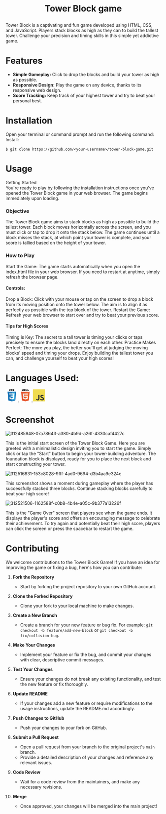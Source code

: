 # <p align="center">Tower Block game</p>
<p>Tower Block is a captivating and fun game developed using HTML, CSS, and JavaScript. Players stack blocks as high as they can to build the tallest tower. Challenge your precision and timing skills in this simple yet addictive game.</p>

<h1>Features</h1>

- **Simple Gameplay:** Click to drop the blocks and build your tower as high as possible.<br>
- **Responsive Design:** Play the game on any device, thanks to its responsive web design.<br>
- **Score Tracking:** Keep track of your highest tower and try to beat your personal best.<br>

<h1>Installation</h1>
Open your terminal or command prompt and run the following command:
<br>
Install:

    $ git clone https://github.com/<your-username>/tower-block-game.git
    
<h1>Usage</h1>

Getting Started
<br>
You're ready to play by following the installation instructions once you've opened the Tower Block game in your web browser. The game begins immediately upon loading.

<h3>Objective</h3>

The Tower Block game aims to stack blocks as high as possible to build the tallest tower. Each block moves horizontally across the screen, and you must click or tap to drop it onto the stack below. The game continues until a block misses the stack, at which point your tower is complete, and your score is tallied based on the height of your tower.

<h3>How to Play</h3>

Start the Game: The game starts automatically when you open the index.html file in your web browser. If you need to restart at anytime, simply refresh the browser page.
<h4>Controls:</h4>
Drop a Block: Click with your mouse or tap on the screen to drop a block from its moving position onto the tower below. The aim is to align it as perfectly as possible with the top block of the tower.
Restart the Game: Refresh your web browser to start over and try to beat your previous score.
<h4>Tips for High Scores</h4>
Timing is Key: The secret to a tall tower is timing your clicks or taps precisely to ensure the blocks land directly on each other.
Practice Makes Perfect: The more you play, the better you'll get at judging the moving blocks' speed and timing your drops.
Enjoy building the tallest tower you can, and challenge yourself to beat your high scores!
<h1>Languages Used:</h1>
<p align="left"> <a href="https://www.w3schools.com/css/" target="_blank" rel="noreferrer"> <img src="https://raw.githubusercontent.com/devicons/devicon/master/icons/css3/css3-original-wordmark.svg" alt="css3" width="40" height="40"/> </a> <a href="https://www.w3.org/html/" target="_blank" rel="noreferrer"> <img src="https://raw.githubusercontent.com/devicons/devicon/master/icons/html5/html5-original-wordmark.svg" alt="html5" width="40" height="40"/> </a> <a href="https://developer.mozilla.org/en-US/docs/Web/JavaScript" target="_blank" rel="noreferrer"> <img src="https://raw.githubusercontent.com/devicons/devicon/master/icons/javascript/javascript-original.svg" alt="javascript" width="40" height="40"/> </a> </p>

<h1>Screenshot</h1>

![312485948-07a78643-a380-4b9d-a26f-4330caf4427c](https://github.com/Eltaf-azizi/tower-block/assets/129764881/b2c86ce4-32b0-4e8d-8f01-2d929817aa27)
<p>This is the initial start screen of the Tower Block Game. Here you are greeted with a minimalistic design inviting you to start the game. Simply click or tap the "Start" button to begin your tower-building adventure. The foundation block is displayed, ready for you to place the next block and start constructing your tower.</p>

![312516831-153c8028-9fff-4ad0-9694-d3b4aa9e324e](https://github.com/Eltaf-azizi/tower-block/assets/129764881/c081807c-8870-4c42-b02c-c7db832949ed)
<p>This screenshot shows a moment during gameplay where the player has successfully stacked three blocks. Continue stacking blocks carefully to beat your high score!</p>

![312521506-1162588f-c0b8-4b4e-a05c-9b377a13226f](https://github.com/Eltaf-azizi/tower-block/assets/129764881/4d7b3b6d-b50a-4784-b20b-f50dd9c83cef)
<p>This is the "Game Over" screen that players see when the game ends. It displays the player's score and offers an encouraging message to celebrate their achievement. To try again and potentially beat their high score, players can click the screen or press the spacebar to restart the game.</p>

<h1>Contributing</h1>

We welcome contributions to the Tower Block Game! If you have an idea for improving the game or fixing a bug, here's how you can contribute:

1. **Fork the Repository**
   - Start by forking the project repository to your own GitHub account.

2. **Clone the Forked Repository**
   - Clone your fork to your local machine to make changes.

3. **Create a New Branch**
   - Create a branch for your new feature or bug fix. For example: `git checkout -b feature/add-new-block` or `git checkout -b fix/collision-bug`.

4. **Make Your Changes**
   - Implement your feature or fix the bug, and commit your changes with clear, descriptive commit messages.

5. **Test Your Changes**
   - Ensure your changes do not break any existing functionality, and test the new feature or fix thoroughly.

6. **Update README**
   - If your changes add a new feature or require modifications to the usage instructions, update the README.md accordingly.

7. **Push Changes to GitHub**
   - Push your changes to your fork on GitHub.

8. **Submit a Pull Request**
   - Open a pull request from your branch to the original project's `main` branch.
   - Provide a detailed description of your changes and reference any relevant issues.

9. **Code Review**
   - Wait for a code review from the maintainers, and make any necessary revisions.

10. **Merge**
    - Once approved, your changes will be merged into the main project!


